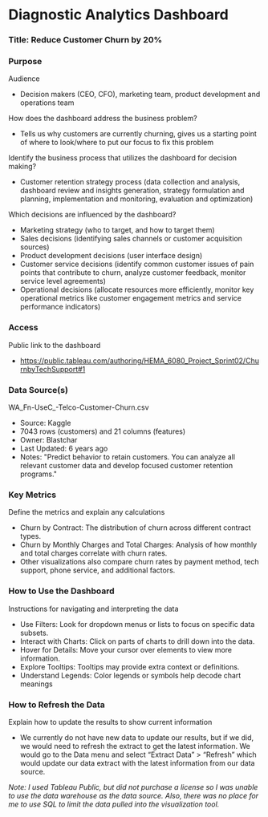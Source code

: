 # Diagnostic Analytics Dashboard
### Title: Reduce Customer Churn by 20%
### Purpose
Audience
- Decision makers (CEO, CFO), marketing team, product development and operations team

How does the dashboard address the business problem?
- Tells us why customers are currently churning, gives us a starting point of where to look/where to put our focus to fix this problem

Identify the business process that utilizes the dashboard for decision making?
- Customer retention strategy process (data collection and analysis, dashboard review and insights generation, strategy formulation and planning, implementation and monitoring, evaluation and optimization)

Which decisions are influenced by the dashboard?
- Marketing strategy (who to target, and how to target them)
- Sales decisions (identifying sales channels or customer acquisition sources)
- Product development decisions (user interface design)
- Customer service decisions (identify common customer issues of pain points that contribute to churn, analyze customer feedback, monitor service level agreements)
- Operational decisions (allocate resources more efficiently, monitor key operational metrics like customer engagement metrics and service performance indicators)

### Access
Public link to the dashboard
- https://public.tableau.com/authoring/HEMA_6080_Project_Sprint02/ChurnbyTechSupport#1

### Data Source(s)
WA_Fn-UseC_-Telco-Customer-Churn.csv
- Source: Kaggle
- 7043 rows (customers) and 21 columns (features)
- Owner: Blastchar
- Last Updated: 6 years ago
- Notes: "Predict behavior to retain customers. You can analyze all relevant customer data and develop focused customer retention programs."

### Key Metrics
Define the metrics and explain any calculations
- Churn by Contract: The distribution of churn across different contract types.
- Churn by Monthly Charges and Total Charges: Analysis of how monthly and total charges correlate with churn rates.
- Other visualizations also compare churn rates by payment method, tech support, phone service, and additional factors.

### How to Use the Dashboard
Instructions for navigating and interpreting the data
- Use Filters: Look for dropdown menus or lists to focus on specific data subsets.
- Interact with Charts: Click on parts of charts to drill down into the data.
- Hover for Details: Move your cursor over elements to view more information.
- Explore Tooltips: Tooltips may provide extra context or definitions.
- Understand Legends: Color legends or symbols help decode chart meanings

### How to Refresh the Data
Explain how to update the results to show current information
- We currently do not have new data to update our results, but if we did, we would need to refresh the extract to get the latest information. We would go to the Data menu and select “Extract Data” > “Refresh” which would update our data extract with the latest information from our data source.



*Note: I used Tableau Public, but did not purchase a license so I was unable to use the data warehouse as the data source. Also, there was no place for me to use SQL to limit the data pulled into the visualization tool.*
